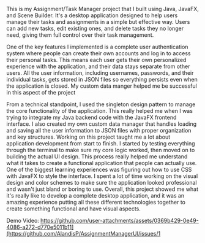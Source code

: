 This is my Assignment/Task Manager project that I built using Java, JavaFX, and Scene Builder. It's a desktop application designed to help users manage their tasks and assignments in a simple but effective way. 
Users can add new tasks, edit existing ones, and delete tasks they no longer need, giving them full control over their task management.

One of the key features I implemented is a complete user authentication system where people can create their own accounts and log in to access their personal tasks. 
This means each user gets their own personalized experience with the application, and their data stays separate from other users. All the user information, including usernames, 
passwords, and their individual tasks, gets stored in JSON files so everything persists even when the application is closed. My custom data manger helped me be successful in this aspect of the project

From a technical standpoint, I used the singleton design pattern to manage the core functionality of the application. This really helped me when I was trying to integrate my Java backend code with the JavaFX 
frontend interface.  I also created my own custom data manager that handles loading and saving all the user information to JSON files with proper organization and key structures.
Working on this project taught me a lot about application development from start to finish. I started by testing everything through the terminal to make sure my core logic worked, 
then moved on to building the actual UI design. This process really helped me understand what it takes to create a functional application that people can actually use. 
One of the biggest learning experiences was figuring out how to use CSS with JavaFX to style the interface. I spent a lot of time working on the visual design and color schemes to make sure the 
application looked professional and wasn't just bland or boring to use. Overall, this project showed me what it's really like to develop a complete desktop application, 
and it was an amazing experience putting all these different technologies together to create something functional and have visual aspects.


Demo Video:
https://github.com/user-attachments/assets/0369b429-0e49-4086-a272-d770e5011b11](https://github.com/AlandisP/AssignmentManagerUI/issues/1

